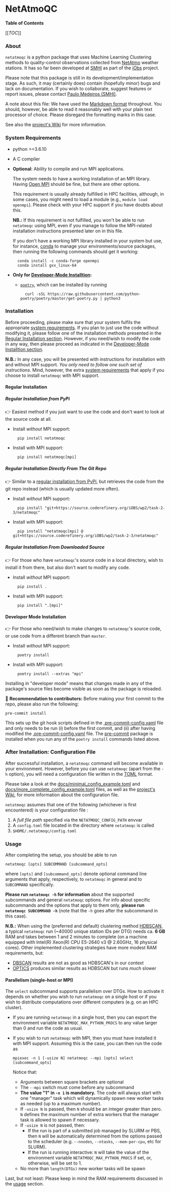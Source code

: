 # NetAtmoQC


**Table of Contents**

[[_TOC_]]


### About

`netatmoqc` is a python package that uses Machine Learning Clustering methods to
quality-control observations collected from [NetAtmo](https://www.netatmo.com/en-gb)
weather stations. It has so far been developed at [SMHI](https://www.smhi.se/en)
as part of the [iObs](https://wiki.neic.no/wiki/IOBS) project.

Please note that this package is still in its development/implementation stage.
As such, it may (certainly does) contain (hopefully minor) bugs and lack on
documentation. If you wish to collaborate, suggest features or report issues,
please contact [Paulo Medeiros (SMHI)](mailto:paulo.medeiros@smhi.se).

A note about this file: We have used the
[Markdown format](https://docs.gitlab.com/ee/user/markdown.html) throughout.
You should, however, be able to read it reasonably well with your plain text
processor of choice. Please disregard the formatting marks in this case.

See also the [project's Wiki](https://source.coderefinery.org/iOBS/wp2/task-2-3/netatmoqc/-/wikis/home) for more information.

### System Requirements

* python >=3.6.10
* A C compiler

* **Optional**: Ability to compile and run MPI applications.

    The system needs to have a working installation of an MPI library. Having
    [Open MPI](https://www.open-mpi.org/) should be fine, but there are other
    options.

    This requirement is usually already fulfilled in HPC facilities, although,
    in some cases, you might need to load a module (e.g., `module load openmpi`).
    Please check with your HPC support if you have doubts about this.

    **NB.:** If this requirement is not fulfilled, you won't be able to run
    `netatmoqc` using MPI, even if you manage to follow the MPI-related
    installation instructions presented later on in this file.

    If you don't have a working MPI library installed in your system but use,
    for instance, [conda](https://docs.conda.io/projects/conda/en/latest/glossary.html#anaconda-glossary)
    to manage your environments/source packages, then running the following
    commands should get it working:

        conda install -c conda-forge openmpi
        conda install gxx_linux-64

* **Only for
[Developer-Mode Installtion](#developer-mode-installation):**

    * [`poetry`](https://python-poetry.org), which can be installed by running

            curl -sSL https://raw.githubusercontent.com/python-poetry/poetry/master/get-poetry.py | python3


### Installation

Before proceeding, please make sure that your system fulfils the appropriate
[system requirements](#system-requirements). If you plan to just use the code
without modifying it, please follow one of the installation methods presented
in the [Regular Installation section](#regular-installation). However, if you
need/wish to modify the code in any way, then please proceed as indicated in the
[Developer-Mode Installtion section](#developer-mode-installation).

**N.B.:** In any case, you will be presented with instructions for installation
with and without MPI support. *You only need to follow one such set of
instructions*. Mind, however, the extra [system requirements](#system-requirements)
that apply if you choose to install `netatmoqc` with MPI support.


#### Regular Installation
##### Regular Installation from PyPi
:point_right: Easiest method if you just want to use the code and don't want to
look at the source code at all.

* Install *without* MPI support:

        pip install netatmoqc

* Install with MPI support:

        pip install netatmoqc[mpi]


##### Regular Installation Directly From The Git Repo

:point_right: Similar to a [regular installation from PyPi](#regular-installation-from-pypi),
but retrieves the code from the git repo instead (which is usually updated more
often).

* Install *without* MPI support:

        pip install "git+https://source.coderefinery.org/iOBS/wp2/task-2-3/netatmoqc"

* Install with MPI support:

        pip install "netatmoqc[mpi] @ git+https://source.coderefinery.org/iOBS/wp2/task-2-3/netatmoqc"


##### Regular Installation From Downloaded Source

:point_right: For those who have `netatmoqc`'s source code in a local directory,
wish to install it from there, but also don't want to modify any code.

* Install *without* MPI support:

        pip install .

* Install with MPI support:

        pip install ".[mpi]"

#### Developer Mode Installation

:point_right: For those who need/wish to make changes to `netatmoqc`'s
source code, or use code from a different branch than `master`.

* Install *without* MPI support:

        poetry install

* Install with MPI support:

        poetry install --extras "mpi"

Installing in "developer mode" means that changes made in any of the package's
source files become visible as soon as the package is reloaded.

:wrench: **Recommendation to contributors:** Before making your first commit to
the repo, please also run the following:

    pre-commit install

This sets up the git hook scripts defined in the
[.pre-commit-config.yaml](.pre-commit-config.yaml) file and only needs to be run
(i) before the first commit, and (ii) after having modified the
[.pre-commit-config.yaml](.pre-commit-config.yaml) file. The
[pre-commit](https://pre-commit.com) package is installed when you run any of
the `poetry install` commands listed above.


### After Installation: Configuration File

After successful installation, a `netatmoqc` command will become available in
your environment. However, before you can use `netatmoqc` (apart from the `-h`
option), you will need a configuration file written in the
[TOML](https://en.wikipedia.org/wiki/TOML) format.

Please take a look at the
[docs/minimal_config_example.toml](docs/minimal_config_example.toml) and
[docs/more_complete_config_example.toml](docs/more_complete_config_example.toml)
files, as well as the [project's Wiki](https://source.coderefinery.org/iOBS/wp2/task-2-3/netatmoqc/-/wikis/home), for more information about the configuration file.


`netatmoqc` assumes that one of the following (whichever is first encountered)
is your configuration file :

1. A *full file path* specified via the `NETATMOQC_CONFIG_PATH` envvar
2. A `config.toml` file located in the directory where `netatmoqc` is called
3. `$HOME/.netatmoqc/config.toml`


### Usage
After completing the setup, you should be able to run

    netatmoqc [opts] SUBCOMMAND [subcommand_opts]

where `[opts]` and `[subcommand_opts]` denote optional command line arguments
that apply, respectively, to `netatmoqc` in general and to `SUBCOMMAND`
specifically.

**Please run `netatmoqc -h` for information** about the supported subcommands
and general `netatmoqc` options. For info about specific subcommands and the
options that apply to them only, **please run `netatmoqc SUBCOMMAND -h`** (note
that the `-h` goes after the subcommand in this case).

**N.B.:** When using the (preferred and default) clustering method
[HDBSCAN](https://hdbscan.readthedocs.io/en/latest/index.html), a typical
`netatmoqc` run (~40000 unique station IDs per DTG) needs ca. **6 GB** RAM and
takes between 1 and 2 minutes to complete (on a machine equipped with Intel(R)
Xeon(R) CPU E5-2640 v3 @ 2.60GHz, 16 physical cores). Other implemented
clustering strategies have more modest RAM requirements, but:
  * [DBSCAN](https://scikit-learn.org/stable/modules/generated/sklearn.cluster.DBSCAN.html)
  results are not as good as HDBSCAN's in our context
  * [OPTICS](https://scikit-learn.org/stable/modules/generated/sklearn.cluster.OPTICS.html)
  produces similar results as HDBSCAN but runs *much* slower


#### Parallelism (single-host or MPI)

The `select` subcommand supports parallelism over DTGs. How to activate it
depends on whether you wish to run `netatmoqc` on a single host or if you wish
to distribute computations over different computers (e.g. on an HPC cluster).

  * If you are running `netatmoqc` in a single host, then you can export the
    environment variable `NETATMOQC_MAX_PYTHON_PROCS` to any value larger
    than 0 and run the code as usual.

  * If you wish to run `netatmoqc` with MPI, then you must have installed it
    with MPI support. Assuming this is the case, you can then run the code as

        mpiexec -n 1 [-usize N] netatmoqc --mpi [opts] select [subcommand_opts]

    Notice that:
    * Arguments between square brackets are optional
    * The `--mpi` switch must come before any subcommand
    * **The value "1" in `-n 1` is mandatory.** The code will always start with one
      "manager" task which will dynamically spawn new worker tasks as needed
      (up to a maximum number).
    * If `-usize N` is passed, then `N` should be an integer greater than zero.
      `N` defines the maximum number of extra workers that the manager task is
      allowed to spawn if necessary.
    * If `-usize N` is not passed, then:
      * If the run is part of a submitted job managed by SLURM or PBS, then `N`
        will be automatically determined from the options passed to the
        scheduler (e.g. `--nnodes`, `--ntasks`, `--mem-per-cpu`, etc for SLURM).
      * If the run is running interactive: `N` will take the value of the
        environment variable `NETATMOQC_MAX_PYTHON_PROCS` if set, or, otherwise,
        will be set to 1.
    * No more than `length(DTGs)` new worker tasks will be spawn

Last, but not least: Please keep in mind the RAM requirements discussed in the
[usage](#usage) section.
